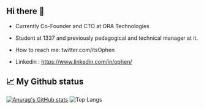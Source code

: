 Hi there 👋
---------------------


- Currently Co-Founder and CTO at ORA Technologies
- Student at 1337 and previously pedagogical and technical manager at it.

- How to reach me: twitter.com/itsOphen
- Linkedin : https://www.linkedin.com/in/ophen/

## 📈 My Github status
[![Anurag's GitHub stats](https://github-readme-stats.vercel.app/api?username=imophen&theme=radical)](https://github.com/anuraghazra/github-readme-stats)
![Top Langs](https://github-readme-stats.vercel.app/api/top-langs/?username=imophen&layout=compact&theme=radical)
